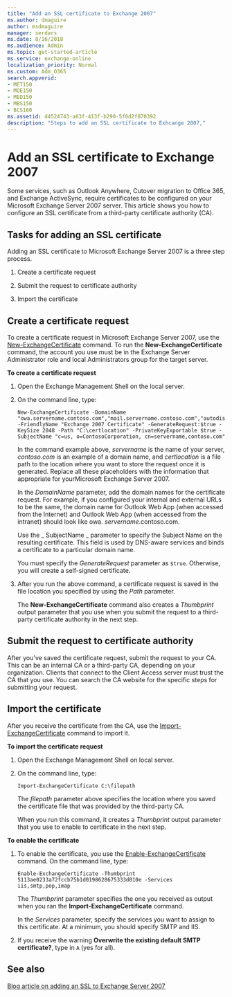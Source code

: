 ```yaml
---
title: "Add an SSL certificate to Exchange 2007"
ms.author: dmaguire
author: msdmaguire
manager: serdars
ms.date: 8/16/2018
ms.audience: Admin
ms.topic: get-started-article
ms.service: exchange-online
localization_priority: Normal
ms.custom: Adm_O365
search.appverid:
- MET150
- MOE150
- MED150
- MBS150
- BCS160
ms.assetid: d4524743-a63f-413f-b290-5f0d2f070392
description: "Steps to add an SSL certificate to Exhcange 2007,"
---
```


# Add an SSL certificate to Exchange 2007

Some services, such as Outlook Anywhere, Cutover migration to Office 365, and Exchange ActiveSync, require certificates to be configured on your Microsoft Exchange Server 2007 server. This article shows you how to configure an SSL certificate from a third-party certificate authority (CA).
  
## Tasks for adding an SSL certificate

Adding an SSL certificate to Microsoft Exchange Server 2007 is a three step process.
  
1. Create a certificate request
    
2. Submit the request to certificate authority
    
3. Import the certificate
    
## Create a certificate request
<a name="BK_Createrequest"> </a>

To create a certificate request in Microsoft Exchange Server 2007, use the [New-ExchangeCertificate](https://go.microsoft.com/fwlink/p/?LinkId=615756) command. To run the **New-ExchangeCertificate** command, the account you use must be in the Exchange Server Administrator role and local Administrators group for the target server. 
  
 **To create a certificate request**
  
1. Open the Exchange Management Shell on the local server.
    
2. On the command line, type:
    
    ```
    New-ExchangeCertificate -DomainName "owa.servername.contoso.com","mail.servername.contoso.com","autodiscover.servername.contoso.com","sts.servername,contoso.com","oos.servername.contoso.com","mail12.servername.contoso.com","edge.servername.contoso.com" -FriendlyName "Exchange 2007 Certificate" -GenerateRequest:$true -KeySize 2048 -Path "C:\certlocation" -PrivateKeyExportable $true -SubjectName "c=us, o=ContosoCorporation, cn=servername,contoso.com"
    ```

    In the command example above, _servername_ is the name of your server, _contoso.com_ is an example of a domain name, and _certlocation_ is a file path to the location where you want to store the request once it is generated. Replace all these placeholders with the information that appropriate for yourMicrosoft Exchange Server 2007. 
    
    In the _DomainName_ parameter, add the domain names for the certificate request. For example, if you configured your internal and external URLs to be the same, the domain name for Outlook Web App (when accessed from the Internet) and Outlook Web App (when accessed from the intranet) should look like owa. _servername_.contoso.com. 
    
    Use the _ SubjectName _ parameter to specify the Subject Name on the resulting certificate. This field is used by DNS-aware services and binds a certificate to a particular domain name. 
    
    You must specify the _GenerateRequest_ parameter as `$true`. Otherwise, you will create a self-signed certificate.
    
3. After you run the above command, a certificate request is saved in the file location you specified by using the _Path_ parameter. 
    
    The **New-ExchangeCertificate** command also creates a _Thumbprint_ output parameter that you use when you submit the request to a third-party certificate authority in the next step. 
    
## Submit the request to certificate authority
<a name="BK_SR"> </a>

After you've saved the certificate request, submit the request to your CA. This can be an internal CA or a third-party CA, depending on your organization. Clients that connect to the Client Access server must trust the CA that you use. You can search the CA website for the specific steps for submitting your request.
  
## Import the certificate
<a name="BK_import"> </a>

After you receive the certificate from the CA, use the [Import-ExchangeCertificate](https://go.microsoft.com/fwlink/p/?LinkId=615769) command to import it. 
  
 **To import the certificate request**
  
1. Open the Exchange Management Shell on local server.
    
2. On the command line, type:
    
    ```
    Import-ExchangeCertificate C:\filepath
    ```

    The _filepath_ parameter above specifies the location where you saved the certificate file that was provided by the third-party CA. 
    
    When you run this command, it creates a _Thumbprint_ output parameter that you use to enable to certificate in the next step. 
    
 **To enable the certificate**
  
1. To enable the certificate, you use the [Enable-ExchangeCertificate](https://go.microsoft.com/fwlink/p/?LinkId=615770) command. On the command line, type: 
    
    ```
    Enable-ExchangeCertificate -Thumbprint 5113ae0233a72fccb75b1d0198628675333d010e -Services iis,smtp,pop,imap
    ```

    The _Thumbprint_ parameter specifies the one you received as output when you ran the **Import-ExchangeCertificate** command. 
    
    In the _Services_ parameter, specify the services you want to assign to this certificate. At a minimum, you should specify SMTP and IIS. 
    
2. If you receive the warning **Overwrite the existing default SMTP certificate?**, type in `A` (yes for all). 
    
## See also
<a name="BK_import"> </a>

[Blog article on adding an SSL to Exchange Server 2007](https://go.microsoft.com/fwlink/p/?LinkId=615759)

